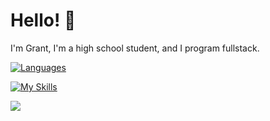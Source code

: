 # Hello! 👋

I'm Grant, I'm a high school student, and I program fullstack.

[![Languages](https://skillicons.dev/icons?i=c,css,html,java,js,py,rust,ts)](https://skillicons.dev)

[![My Skills](https://skillicons.dev/icons?i=bash,clion,cloudflare,discordjs,electron,firebase,git,github,htmx,idea,latex,linux,md,mongodb,neovim,nodejs,npm,p5js,raspberrypi,regex,svg,tailwind,ubuntu,vim,vscode&perline=15)](https://skillicons.dev)

![](https://github-readme-stats.vercel.app/api/top-langs/?username=ephf&layout=compact&theme=dark)
